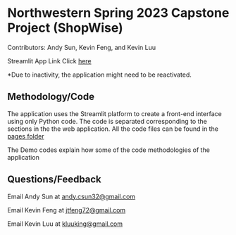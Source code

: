 # Northwestern Spring 2023 Capstone Project (ShopWise)
Contributors: Andy Sun, Kevin Feng, and Kevin Luu

Streamlit App Link Click [here](https://jtfeng72-shopwise-shopwise-home-ixje56.streamlit.app/Shopping_List)

*Due to inactivity, the application might need to be reactivated.

## Methodology/Code
The application uses the Streamlit platform to create a front-end interface using only Python code. The code is separated corresponding to the sections in the the web application. All the code files can be found in the [pages folder](https://github.com/jtfeng72/ShopWise/tree/master/pages)

The Demo codes explain how some of the code methodologies of the application

## Questions/Feedback
Email Andy Sun at andy.csun32@gmail.com

Email Kevin Feng at jtfeng72@gmail.com

Email Kevin Luu at kluuking@gmail.com
